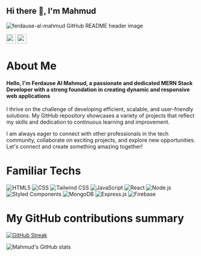 ## Hi there 👋, I'm Mahmud
<img src="https://media.licdn.com/dms/image/D5616AQFqa2CEWoHLMQ/profile-displaybackgroundimage-shrink_350_1400/0/1716479791789?e=1725494400&v=beta&t=SUEhw0TzyTCMqrSKgR_oiHPdwUW44Pb52ok77bi2O7U" alt="ferdause-al-mahmud GitHub README header image">
<p><a href="https://www.linkedin.com/in/ferdause-al-mahmud/"><img src="https://img.shields.io/badge/linkedin-%230077B5.svg?&style=for-the-badge&logo=linkedin&logoColor=white" height=25></a> <a href="https://www.facebook.com/gamer.poka/"><img src="https://img.shields.io/badge/Facebook-blue?logo=facebook?&style=for-the-badge&logo=dev-dot-to&logoColor=white" height=25></a></p>

<h1>About Me</h1>
<div>
<h4>  Hello, I'm Ferdause Al Mahmud, a passionate and dedicated MERN Stack Developer with a strong foundation in creating dynamic and responsive web applications
</h4>
<p>I thrive on the challenge of developing efficient, scalable, and user-friendly solutions. My GitHub repository showcases a variety of projects that reflect my skills and dedication to continuous learning and improvement.</p>

<p>I am always eager to connect with other professionals in the tech community, collaborate on exciting projects, and explore new opportunities. Let's connect and create something amazing together!
</p>
</div>
<h1>Familiar Techs</h1>
<p>
<img alt="HTML5" src="https://img.shields.io/badge/HTML5-E34F26?style=for-the-badge&logo=html5&logoColor=white" />
<img alt="CSS" src="https://img.shields.io/badge/CSS-1572B6?style=for-the-badge&logo=css3&logoColor=white" />
<img alt="Tailwind CSS" src="https://img.shields.io/badge/tailwindcss-0F172A?style=for-the-badge&logo=tailwindcss&logoColor=white" />
<img alt="JavaScript" src="https://img.shields.io/badge/JavaScript-F7DF1C?style=for-the-badge&logo=javascript&logoColor=black" />
<img alt="React" src="https://img.shields.io/badge/React-45b8d8?style=for-the-badge&logo=react&logoColor=white" />
<img alt="Node.js" src="https://img.shields.io/badge/Node.js-43853D?style=for-the-badge&logo=nodedotjs&logoColor=white" />
<img alt="Styled Components" src="https://img.shields.io/badge/Styled%20Components-DB7092?style=for-the-badge&logo=styled-components&logoColor=white" />
<img alt="MongoDB" src="https://img.shields.io/badge/MongoDB-13aa52?style=for-the-badge&logo=mongodb&logoColor=white" />
<img alt="Express.js" src="https://img.shields.io/badge/Express.js-000000?style=for-the-badge&logo=express&logoColor=white" />
<img alt="Firebase" src="https://img.shields.io/badge/Firebase-ffca28?style=for-the-badge&logo=firebase&logoColor=black" />
</p>
<h1>My GitHub contributions summary</h1>

[![GitHub Streak](https://github-readme-streak-stats.herokuapp.com?user=ferdause-al-mahmud&theme=dark&ring=fb4362&file=fb4362&currStreakNum=fb4362&currStreakLabel=fb4362&hide_border=true)](https://git.io/streak-stats)

![Mahmud's GitHub stats](https://github-readme-stats.vercel.app/api?username=ferdause-al-mahmud&hide_border=true&show_icons=true&bg_color=151515&title_color=fb4362&icon_color=fb4362&text_bold=false&text_color=9e9e9e)
